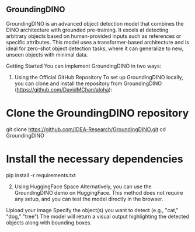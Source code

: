 ## GroundingDINO 

GroundingDINO is an advanced object detection model that combines the DINO architecture with grounded pre-training. It excels at detecting arbitrary objects based on human-provided inputs such as references or specific attributes. This model uses a transformer-based architecture and is ideal for zero-shot object detection tasks, where it can generalize to new, unseen objects with minimal data.

Getting Started
You can implement GroundingDINO in two ways:

1. Using the Official GitHub Repository
To set up GroundingDINO locally, you can clone and install the repository from GroundingDINO (https://github.com/DavidMChan/aloha):

# Clone the GroundingDINO repository
git clone https://github.com/IDEA-Research/GroundingDINO.git
cd GroundingDINO

# Install the necessary dependencies
pip install -r requirements.txt

2. Using HuggingFace Space
Alternatively, you can use the GroundingDINO demo on HuggingFace. This method does not require any setup, and you can test the model directly in the browser.

Upload your image
Specify the object(s) you want to detect (e.g., "cat," "dog," "tree")
The model will return a visual output highlighting the detected objects along with bounding boxes.
